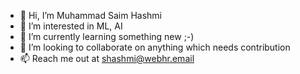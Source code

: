 - 👋 Hi, I’m Muhammad Saim Hashmi
- 👀 I’m interested in ML, AI
- 🌱 I’m currently learning something new ;-)
- 💞️ I’m looking to collaborate on anything which needs contribution
- 📫 Reach me out at shashmi@webhr.email

<!---
saimwebhr/saimwebhr is a ✨ special ✨ repository because its `README.md` (this file) appears on your GitHub profile.
You can click the Preview link to take a look at your changes.
--->
